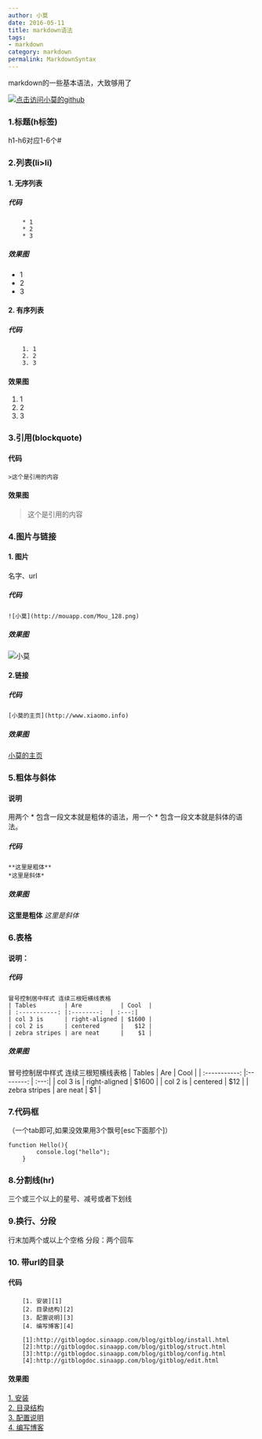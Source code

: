 ```yaml
---
author: 小莫
date: 2016-05-11
title: markdown语法
tags:
- markdown
category: markdown
permalink: MarkdownSyntax
---
```

markdown的一些基本语法，大致够用了
<!--more-->
[![点击访问小莫的github](http://xiaomo.info/images/markdown.png)](https://github.com/qq83387856)
### 1.标题(h标签)
h1-h6对应1-6个#

### 2.列表(li>li)
#### 1. 无序列表

##### 代码

```
    * 1
    * 2
    * 3
```

##### 效果图
* 1
* 2
* 3

#### 2. 有序列表

##### 代码

```
    1. 1
    2. 2
    3. 3
```

#### 效果图
1. 1
2. 2
3. 3

### 3.引用(blockquote)

#### 代码

```
>这个是引用的内容
```

#### 效果图
>这个是引用的内容

### 4.图片与链接
#### 1. 图片

名字、url

##### 代码

```
![小莫](http://mouapp.com/Mou_128.png)
```

##### 效果图
![小莫](http://mouapp.com/Mou_128.png)

#### 2.链接

##### 代码

```
[小莫的主页](http://www.xiaomo.info)
```

##### 效果图
[小莫的主页](http://www.xiaomo.info)

### 5.粗体与斜体
#### 说明
用两个 * 包含一段文本就是粗体的语法，用一个 * 包含一段文本就是斜体的语法。

##### 代码

```
**这里是粗体**
*这里是斜体*
```

##### 效果图
**这里是粗体**
*这里是斜体*

### 6.表格
#### 说明：

##### 代码

```
冒号控制居中样式 连续三根短横线表格
| Tables        | Are           | Cool  |
| :-----------: |:--------:  | :---:|
| col 3 is      | right-aligned | $1600 |
| col 2 is      | centered      |   $12 |
| zebra stripes | are neat      |    $1 |
```

##### 效果图
冒号控制居中样式 连续三根短横线表格
| Tables        | Are           | Cool  |
| :-----------: |:--------:  | :---:|
| col 3 is      | right-aligned | $1600 |
| col 2 is      | centered      |   $12 |
| zebra stripes | are neat      |    $1 |

### 7.代码框

（一个tab即可,如果没效果用3个飘号[esc下面那个]）

    function Hello(){
            console.log("hello");
        }


### 8.分割线(hr)  
三个或三个以上的星号、减号或者下划线

### 9.换行、分段  
行末加两个或以上个空格
分段：两个回车

### 10. 带url的目录

#### 代码


```
    [1. 安装][1]  
    [2. 目录结构][2]  
    [3. 配置说明][3]  
    [4. 编写博客][4]  

    [1]:http://gitblogdoc.sinaapp.com/blog/gitblog/install.html
    [2]:http://gitblogdoc.sinaapp.com/blog/gitblog/struct.html
    [3]:http://gitblogdoc.sinaapp.com/blog/gitblog/config.html
    [4]:http://gitblogdoc.sinaapp.com/blog/gitblog/edit.html
```

#### 效果图

[1. 安装][1]  
[2. 目录结构][2]  
[3. 配置说明][3]  
[4. 编写博客][4]  

[1]:http://gitblogdoc.sinaapp.com/blog/gitblog/install.html
[2]:http://gitblogdoc.sinaapp.com/blog/gitblog/struct.html
[3]:http://gitblogdoc.sinaapp.com/blog/gitblog/config.html
[4]:http://gitblogdoc.sinaapp.com/blog/gitblog/edit.html
